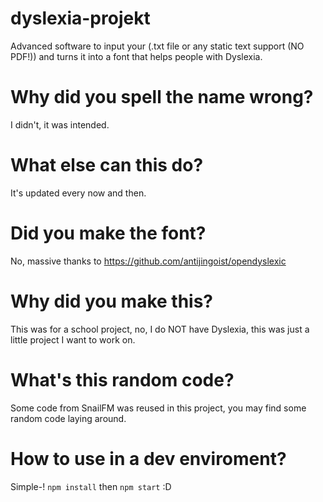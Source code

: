 # dyslexia-projekt
Advanced software to input your (.txt file or any static text support (NO PDF!)) and turns it into a font that helps people with Dyslexia.

# Why did you spell the name wrong?
I didn't, it was intended.

# What else can this do?
It's updated every now and then.

# Did you make the font?
No, massive thanks to https://github.com/antijingoist/opendyslexic

# Why did you make this?
This was for a school project, no, I do NOT have Dyslexia, this was just a little project I want to work on.

# What's this random code?
Some code from SnailFM was reused in this project, you may find some random code laying around.

# How to use in a dev enviroment?
Simple-!
`npm install`
then
`npm start`
:D